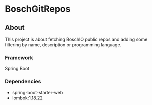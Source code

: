 # BoschGitRepos

## About <a name = "about"></a>

This project is about fetching BoschIO public repos and adding some filtering by name, description or programming language.

### Framework

Spring Boot

### Dependencies

- spring-boot-starter-web
- lombok:1.18.22
